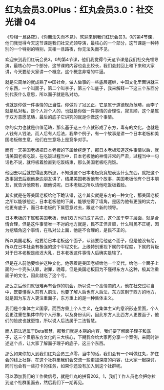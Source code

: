 # 红丸会员3.0Plus：红丸会员3.0：社交光谱 04

《珍相一旦路夜》，《你無法失而不見》，欢迎来到我们红玩会员3。0的第4节课，他们我觉得今天这节课是我们社交光领导演，最核心的一个部分，这节课是一种特别的一个特别的特别，真相一旦路夜，你无法失而不见。

欢迎来到我们红玩会员3。0的第4节课，他们我觉得今天这节课是我们社交光领导演，最核心的一个部分，这节课的内容也会比较长，我们会封回上和下来和大家讲，今天要给大家讲一个概念，这个概念非常的牛逼。

就是它简单的就成熟了中国社会，做人做事的一些底层邏继，中国文化里面讲就三个东西，一个叫面子，第二个叫李子，第三个叫底子，我来解释一下这三个东西分别代表什么意思，所以面子就是私对功。

也就是你做一件事情的正当性，你做对了寂民正，它是属于道德规范范畴，而李子就是私对私，是个人对个人的，也就是你做一件事情的合理性，寂言顺，这个是属于双方意愿范畴，最后的底子它讲究的就是你做这个事情。

你的实力也就是价值范畴，那么基于这三个点就形成了东方，毒有的文化，也就是人钱有人钱法，而人后有人后法，我举个例子，有一个故事是讲一个日本老板和美国老板做生意，他们在生意场上是竞争对手。

而有一天美国老板把日本老板的下属给挖走了，那日本老板知道这件事情以后，就请美国老板吃饭，在吃饭过程当中，日本老板他的神情非常的严肃，过程当中一句话也不说，就将板着脸直到吃饭结束，那么美国老板吃完饭。

他回去以后就觉得匪夷所思，不知道这个日本老板究竟想表达什么东西，就把这个故事回去后跟他身边朋友讲了，结果美国老板他有个故事，美国老板他有个日本朋友，就告诉他原有，跟他说呢，日本老板之所以请他吃饭板着脸。

其实就是在等美国老板给他下跪认错，这个其实就是东方的一种文化，那美国老板之所以能够挖走，日本老板他的下属，能够挖得了墙角，是因为他有更强的实力，他更有底子，而日本老板的下属愿意过去，跟这个新的领导。

日本老板的下属和美国老板，他们双方也打成了共识，这个属于李子层面，就是合情合理，但是这件事情唯一不对的地方就是，民不正但言顺，什么叫民不正呢，因为挖墙角这个事情，在私对公上面，他是不合理的，是民不正的。

所以美国老板，他要给日本老板这个面子，认错要给他这个面子，但是他没有给，所以在日本社会有极强的这个军程文化，上级特别重视下属的中程度，下属的背叛对于日本老板是歧迟大乳，日本老板这件事情人后确实是输了。

但是在人前他要维护这种文化，他等着是美国老板给他一个交代，给他一个面子上面的一个壳头认罪，谢罪，晚尊，但是美国老板因为不懂得东方人这种，极其注重面子的文化，因此就吃了这个亏。

那么之后他们就很难再有合作的机会，所以说一个高情商的人，他在社交过程当中，既要懂得人前有人前法，也要了解人后也有人后法，东方区别于西方的地方，就是因为东方人更注重面子，东方重上的是一种集体主义。

我们是个集体主义国家，而西方重上个人主义，在集体主义的意识形态里面，个人会更注重在集体中的个人形象，以及身份认同，因此东方人比西方人更要面子，他们的脸皮也就更饱，所以说人后法属于二法智慧。

而人前法遮属于Beta智慧，那我们就是本期的内容，我们要了解面子理子和底子，这三个贯册东方文化的三大核心，下期我会给大家再分享一个案例，来同时讲述这个点，让大家了解面子理子的底子，这三个东西。

那么如果你加入到我们红丸会员三点零，当中的话，我们会有一个叫做红丸，护住会的线上社群，在这个社群里我们会交流一些更加深度的内容，让大家一起探讨，同时也会有一些打卡的任务，如果你还没有加入到这个社群呢。

可以添加我们的工作微信号，就是红丸的拼音202。1，我们工作人员也会把你拉到这个社群里面去，然后我们下一期再见。